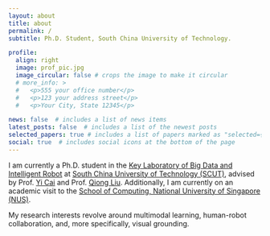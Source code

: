 ```yaml
---
layout: about
title: about
permalink: /
subtitle: Ph.D. Student, South China University of Technology.

profile:
  align: right
  image: prof_pic.jpg
  image_circular: false # crops the image to make it circular
  # more_info: >
  #   <p>555 your office number</p>
  #   <p>123 your address street</p>
  #   <p>Your City, State 12345</p>

news: false  # includes a list of news items
latest_posts: false  # includes a list of the newest posts
selected_papers: true # includes a list of papers marked as "selected={true}"
social: true  # includes social icons at the bottom of the page
---
```


I am currently a Ph.D. student in the [Key Laboratory of Big Data and Intelligent Robot](https://www2.scut.edu.cn/klbdir/main.htm) at [South China University of Technology (SCUT)](https://www.scut.edu.cn/en/), advised by Prof. [Yi Cai](https://www2.scut.edu.cn/sse/2018/0615/c16788a270751/page.htm) and Prof. [Qiong Liu](https://www2.scut.edu.cn/sse/2018/0615/c16788a270756/page.htm). Additionally, I am currently on an academic visit to the [School of Computing, National University of Singapore (NUS)](https://www.comp.nus.edu.sg/).

My research interests revolve around multimodal learning, human-robot collaboration, and, more specifically, visual grounding.

<!-- Write your biography here. Tell the world about yourself. Link to your favorite [subreddit](http://reddit.com). You can put a picture in, too. The code is already in, just name your picture `prof_pic.jpg` and put it in the `img/` folder.

Put your address / P.O. box / other info right below your picture. You can also disable any of these elements by editing `profile` property of the YAML header of your `_pages/about.md`. Edit `_bibliography/papers.bib` and Jekyll will render your [publications page](/al-folio/publications/) automatically.

Link to your social media connections, too. This theme is set up to use [Font Awesome icons](http://fortawesome.github.io/Font-Awesome/) and [Academicons](https://jpswalsh.github.io/academicons/), like the ones below. Add your Facebook, Twitter, LinkedIn, Google Scholar, or just disable all of them. -->